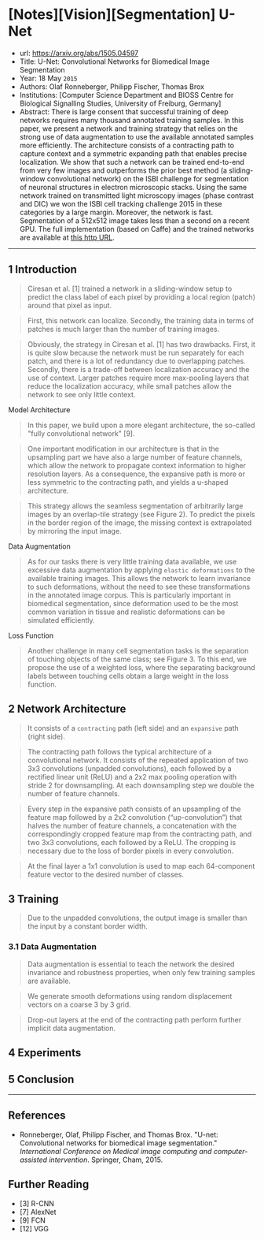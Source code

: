 # [Notes][Vision][Segmentation] U-Net

* url: https://arxiv.org/abs/1505.04597
* Title: U-Net: Convolutional Networks for Biomedical Image Segmentation
* Year: 18 May `2015`
* Authors: Olaf Ronneberger, Philipp Fischer, Thomas Brox
* Institutions: [Computer Science Department and BIOSS Centre for Biological Signalling Studies, University of Freiburg, Germany]
* Abstract: There is large consent that successful training of deep networks requires many thousand annotated training samples. In this paper, we present a network and training strategy that relies on the strong use of data augmentation to use the available annotated samples more efficiently. The architecture consists of a contracting path to capture context and a symmetric expanding path that enables precise localization. We show that such a network can be trained end-to-end from very few images and outperforms the prior best method (a sliding-window convolutional network) on the ISBI challenge for segmentation of neuronal structures in electron microscopic stacks. Using the same network trained on transmitted light microscopy images (phase contrast and DIC) we won the ISBI cell tracking challenge 2015 in these categories by a large margin. Moreover, the network is fast. Segmentation of a 512x512 image takes less than a second on a recent GPU. The full implementation (based on Caffe) and the trained networks are available at [this http URL](http://lmb.informatik.uni-freiburg.de/people/ronneber/u-net).

----------------------------------------------------------------------------------------------------

## 1 Introduction

> Ciresan et al. [1] trained a network in a sliding-window setup to predict the class label of each pixel by providing a local region (patch) around that pixel as input.

> First, this network can localize. Secondly, the training data in terms of patches is much larger than the number of training images.

> Obviously, the strategy in Ciresan et al. [1] has two drawbacks. First, it is quite slow because the network must be run separately for each patch, and there is a lot of redundancy due to overlapping patches. Secondly, there is a trade-off between localization accuracy and the use of context. Larger patches require more max-pooling layers that reduce the localization accuracy, while small patches allow the network to see only little context.

Model Architecture

> In this paper, we build upon a more elegant architecture, the so-called "fully convolutional network" [9].

> One important modification in our architecture is that in the upsampling part we have also a large number of feature channels, which allow the network to propagate context information to higher resolution layers. As a consequence, the expansive path is more or less symmetric to the contracting path, and yields a u-shaped architecture.

> This strategy allows the seamless segmentation of arbitrarily large images by an overlap-tile strategy (see Figure 2). To predict the pixels in the border region of the image, the missing context is extrapolated by mirroring the input image.

Data Augmentation

> As for our tasks there is very little training data available, we use excessive data augmentation by applying `elastic deformations` to the available training images. This allows the network to learn invariance to such deformations, without the need to see these transformations in the annotated image corpus. This is particularly important in biomedical segmentation, since deformation used to be the most common variation in tissue and realistic deformations can be simulated efficiently.

Loss Function

> Another challenge in many cell segmentation tasks is the separation of touching objects of the same class; see Figure 3. To this end, we propose the use of a weighted loss, where the separating background labels between touching cells obtain a large weight in the loss function.

## 2 Network Architecture

> It consists of a `contracting` path (left side) and an `expansive` path (right side).

> The contracting path follows the typical architecture of a convolutional network. It consists of the repeated application of two 3x3 convolutions (unpadded convolutions), each followed by a rectified linear unit (ReLU) and a 2x2 max pooling operation with stride 2 for downsampling. At each downsampling step we double the number of feature channels.

> Every step in the expansive path consists of an upsampling of the feature map followed by a 2x2 convolution (“up-convolution”) that halves the number of feature channels, a concatenation with the correspondingly cropped feature map from the contracting path, and two 3x3 convolutions, each followed by a ReLU. The cropping is necessary due to the loss of border pixels in every convolution.

> At the final layer a 1x1 convolution is used to map each 64-component feature vector to the desired number of classes.

## 3 Training

> Due to the unpadded convolutions, the output image is smaller than the input by a constant border width.

### 3.1 Data Augmentation

> Data augmentation is essential to teach the network the desired invariance and robustness properties, when only few training samples are available.

> We generate smooth deformations using random displacement vectors on a coarse 3 by 3 grid.

> Drop-out layers at the end of the contracting path perform further implicit data augmentation.

## 4 Experiments

## 5 Conclusion

----------------------------------------------------------------------------------------------------

## References

* Ronneberger, Olaf, Philipp Fischer, and Thomas Brox. "U-net: Convolutional networks for biomedical image segmentation." *International Conference on Medical image computing and computer-assisted intervention*. Springer, Cham, 2015.

## Further Reading

* [3] R-CNN
* [7] AlexNet
* [9] FCN
* [12] VGG
